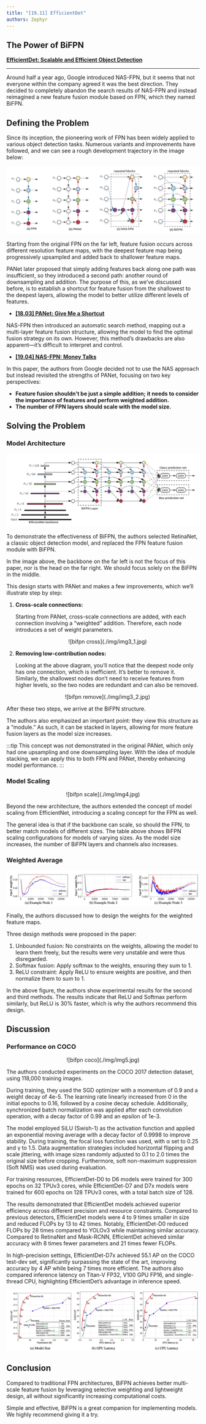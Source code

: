 ```yaml
---
title: "[19.11] EfficientDet"
authors: Zephyr
---
```


## The Power of BiFPN

[**EfficientDet: Scalable and Efficient Object Detection**](https://arxiv.org/abs/1911.09070)

---

Around half a year ago, Google introduced NAS-FPN, but it seems that not everyone within the company agreed it was the best direction. They decided to completely abandon the search results of NAS-FPN and instead reimagined a new feature fusion module based on FPN, which they named BiFPN.

## Defining the Problem

Since its inception, the pioneering work of FPN has been widely applied to various object detection tasks. Numerous variants and improvements have followed, and we can see a rough development trajectory in the image below:

![FPN](./img/img2.jpg)

Starting from the original FPN on the far left, feature fusion occurs across different resolution feature maps, with the deepest feature map being progressively upsampled and added back to shallower feature maps.

PANet later proposed that simply adding features back along one path was insufficient, so they introduced a second path: another round of downsampling and addition. The purpose of this, as we’ve discussed before, is to establish a shortcut for feature fusion from the shallowest to the deepest layers, allowing the model to better utilize different levels of features.

- [**[18.03] PANet: Give Me a Shortcut**](../1803-panet/index.md)

NAS-FPN then introduced an automatic search method, mapping out a multi-layer feature fusion structure, allowing the model to find the optimal fusion strategy on its own. However, this method’s drawbacks are also apparent—it’s difficult to interpret and control.

- [**[19.04] NAS-FPN: Money Talks**](../1904-nasfpn/index.md)

In this paper, the authors from Google decided not to use the NAS approach but instead revisited the strengths of PANet, focusing on two key perspectives:

- **Feature fusion shouldn’t be just a simple addition; it needs to consider the importance of features and perform weighted addition.**
- **The number of FPN layers should scale with the model size.**

## Solving the Problem

### Model Architecture

![bifpn arch](./img/img3.jpg)

To demonstrate the effectiveness of BiFPN, the authors selected RetinaNet, a classic object detection model, and replaced the FPN feature fusion module with BiFPN.

In the image above, the backbone on the far left is not the focus of this paper, nor is the head on the far right. We should focus solely on the BiFPN in the middle.

This design starts with PANet and makes a few improvements, which we’ll illustrate step by step:

1. **Cross-scale connections:**

   Starting from PANet, cross-scale connections are added, with each connection involving a “weighted” addition. Therefore, each node introduces a set of weight parameters.

   <div align="center">
   <figure style={{"width": "30%"}}>
   ![bifpn cross](./img/img3_1.jpg)
   </figure>
   </div>

2. **Removing low-contribution nodes:**

   Looking at the above diagram, you’ll notice that the deepest node only has one connection, which is inefficient. It’s better to remove it. Similarly, the shallowest nodes don’t need to receive features from higher levels, so the two nodes are redundant and can also be removed.

   <div align="center">
   <figure style={{"width": "30%"}}>
   ![bifpn remove](./img/img3_2.jpg)
   </figure>
   </div>

After these two steps, we arrive at the BiFPN structure.

The authors also emphasized an important point: they view this structure as a “module.” As such, it can be stacked in layers, allowing for more feature fusion layers as the model size increases.

:::tip
This concept was not demonstrated in the original PANet, which only had one upsampling and one downsampling layer. With the idea of module stacking, we can apply this to both FPN and PANet, thereby enhancing model performance.
:::

### Model Scaling

<div align="center">
<figure style={{"width": "70%"}}>
![bifpn scale](./img/img4.jpg)
</figure>
</div>

Beyond the new architecture, the authors extended the concept of model scaling from EfficientNet, introducing a scaling concept for the FPN as well.

The general idea is that if the backbone can scale, so should the FPN, to better match models of different sizes. The table above shows BiFPN scaling configurations for models of varying sizes. As the model size increases, the number of BiFPN layers and channels also increases.

### Weighted Average

![bifpn avg](./img/img7.jpg)

Finally, the authors discussed how to design the weights for the weighted feature maps.

Three design methods were proposed in the paper:

1. Unbounded fusion: No constraints on the weights, allowing the model to learn them freely, but the results were very unstable and were thus disregarded.
2. Softmax fusion: Apply softmax to the weights, ensuring they sum to 1.
3. ReLU constraint: Apply ReLU to ensure weights are positive, and then normalize them to sum to 1.

In the above figure, the authors show experimental results for the second and third methods. The results indicate that ReLU and Softmax perform similarly, but ReLU is 30% faster, which is why the authors recommend this design.

## Discussion

### Performance on COCO

<div align="center">
<figure style={{"width": "90%"}}>
![bifpn coco](./img/img5.jpg)
</figure>
</div>

The authors conducted experiments on the COCO 2017 detection dataset, using 118,000 training images.

During training, they used the SGD optimizer with a momentum of 0.9 and a weight decay of 4e-5. The learning rate linearly increased from 0 in the initial epochs to 0.16, followed by a cosine decay schedule. Additionally, synchronized batch normalization was applied after each convolution operation, with a decay factor of 0.99 and an epsilon of 1e-3.

The model employed SiLU (Swish-1) as the activation function and applied an exponential moving average with a decay factor of 0.9998 to improve stability. During training, the focal loss function was used, with α set to 0.25 and γ to 1.5. Data augmentation strategies included horizontal flipping and scale jittering, with image sizes randomly adjusted to 0.1 to 2.0 times the original size before cropping. Furthermore, soft non-maximum suppression (Soft NMS) was used during evaluation.

For training resources, EfficientDet-D0 to D6 models were trained for 300 epochs on 32 TPUv3 cores, while EfficientDet-D7 and D7x models were trained for 600 epochs on 128 TPUv3 cores, with a total batch size of 128.

The results demonstrated that EfficientDet models achieved superior efficiency across different precision and resource constraints. Compared to previous detectors, EfficientDet models were 4 to 9 times smaller in size and reduced FLOPs by 13 to 42 times. Notably, EfficientDet-D0 reduced FLOPs by 28 times compared to YOLOv3 while maintaining similar accuracy. Compared to RetinaNet and Mask-RCNN, EfficientDet achieved similar accuracy with 8 times fewer parameters and 21 times fewer FLOPs.

In high-precision settings, EfficientDet-D7x achieved 55.1 AP on the COCO test-dev set, significantly surpassing the state of the art, improving accuracy by 4 AP while being 7 times more efficient. The authors also compared inference latency on Titan-V FP32, V100 GPU FP16, and single-thread CPU, highlighting EfficientDet’s advantage in inference speed.

![bifpn speed](./img/img6.jpg)

## Conclusion

Compared to traditional FPN architectures, BiFPN achieves better multi-scale feature fusion by leveraging selective weighting and lightweight design, all without significantly increasing computational costs.

Simple and effective, BiFPN is a great companion for implementing models. We highly recommend giving it a try.
